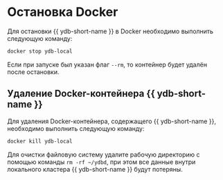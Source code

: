 # Остановка Docker

Для остановки {{ ydb-short-name }} в Docker необходимо выполнить следующую команду:

```bash
docker stop ydb-local
```

Если при запуске был указан флаг `--rm`, то контейнер будет удалён после остановки.

## Удаление Docker-контейнера {{ ydb-short-name }}

Для удаления Docker-контейнера, содержащего {{ ydb-short-name }}, необходимо выполнить следующую команду:

```bash
docker kill ydb-local
```

Для очистки файловую систему удалите рабочую директорию с помощью команды `rm -rf ~/ydbd`, при этом все данные внутри локального кластера {{ ydb-short-name }} будут потеряны.
